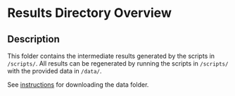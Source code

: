 # Results Directory Overview

## Description
This folder contains the intermediate results generated by the scripts in `/scripts/`. 
All results can be regenerated by running the scripts in `/scripts/` with the provided data in `/data/`.

See [instructions](../data/README.md) for downloading the data folder.
<!-- The archived intermediate results can be accessed [here]. -->
